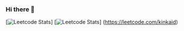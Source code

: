 ### Hi there 👋
[![Leetcode Stats](https://leetcard.jacoblin.cool/kinkaid)]
[![Leetcode Stats](https://leetcard.jacoblin.cool/lapor?ext=heatmap)] (https://leetcode.com/kinkaid)
<!--
**kinkaid002/kinkaid002** is a ✨ _special_ ✨ repository because its `README.md` (this file) appears on your GitHub profile.

Here are some ideas to get you started:

- 🔭 I’m currently working on ...
- 🌱 I’m currently learning ...
- 👯 I’m looking to collaborate on ...
- 🤔 I’m looking for help with ...
- 💬 Ask me about ...
- 📫 How to reach me: ...
- 😄 Pronouns: ...
- ⚡ Fun fact: ...
-->
